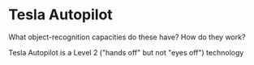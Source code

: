# Tesla Autopilot

What object-recognition capacities do these have? How do they work?

Tesla Autopilot is a Level 2 ("hands off" but not "eyes off") technology

